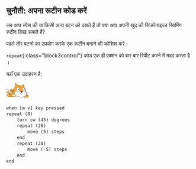 ## चुनौती: अपना रूटीन कोड करें

जब आप स्पेस की या किसी अन्य बटन को दबाते हैं तो क्या आप अपनी खुद की सिंक्रोनाइज्ड स्विमिंग रुटीन लिख सकते हैं?

पहले तीर बटनो का उपयोग करके एक रूटीन बनाने की कोशिश करें।

`repeat`{:class="block3control"} कोड एक ही एक्शन को बार बार रिपीट करने में मदद करता है ।

यहाँ एक उदाहरण है:

![तैराक स्प्राइट](images/swimmer-sprite.png)

```blocks3
when [m v] key pressed
repeat (8)
    turn cw (45) degrees
    repeat (20)
        move (5) steps
    end
    repeat (20)
        move (-5) steps
    end
end
```

